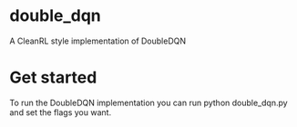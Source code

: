 # double_dqn
A CleanRL style implementation of DoubleDQN

# Get started
To run the DoubleDQN implementation you can run python double_dqn.py and set the flags you want.
